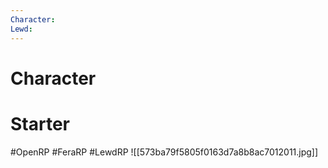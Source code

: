 ```yaml
---
Character: 
Lewd: 
---
```

# Character


# Starter


#OpenRP #FeraRP #LewdRP
![[573ba79f5805f0163d7a8b8ac7012011.jpg]]